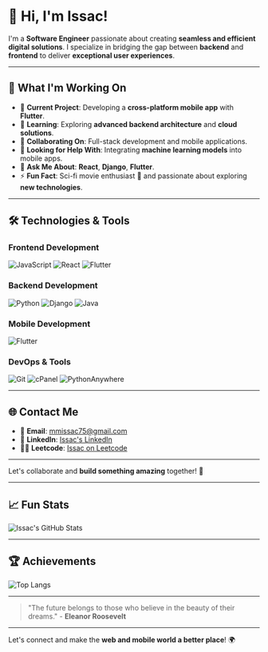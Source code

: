 # 👋 Hi, I'm Issac!

I'm a **Software Engineer** passionate about creating **seamless and efficient digital solutions**. I specialize in bridging the gap between **backend** and **frontend** to deliver **exceptional user experiences**.

---

## 🚀 What I'm Working On

- 🔭 **Current Project**: Developing a **cross-platform mobile app** with **Flutter**.
- 🌱 **Learning**: Exploring **advanced backend architecture** and **cloud solutions**.
- 👯 **Collaborating On**: Full-stack development and mobile applications.
- 🤔 **Looking for Help With**: Integrating **machine learning models** into mobile apps.
- 💬 **Ask Me About**: **React**, **Django**, **Flutter**.
- ⚡ **Fun Fact**: Sci-fi movie enthusiast 🚀 and passionate about exploring **new technologies**.

---

## 🛠 Technologies & Tools

### **Frontend Development**
![JavaScript](https://img.shields.io/badge/-JavaScript-black?style=flat-square&logo=javascript) ![React](https://img.shields.io/badge/-React-black?style=flat-square&logo=react) ![Flutter](https://img.shields.io/badge/-Flutter-black?style=flat-square&logo=flutter)

### **Backend Development**
![Python](https://img.shields.io/badge/-Python-black?style=flat-square&logo=python) ![Django](https://img.shields.io/badge/-Django-black?style=flat-square&logo=django) ![Java](https://img.shields.io/badge/Java-black?style=flat-square&logo=openjdk)

### **Mobile Development**
![Flutter](https://img.shields.io/badge/-Flutter-black?style=flat-square&logo=flutter)

### **DevOps & Tools**
![Git](https://img.shields.io/badge/-Git-black?style=flat-square&logo=git) ![cPanel](https://img.shields.io/badge/-cPanel-black?style=flat-square&logo=cpanel) ![PythonAnywhere](https://img.shields.io/badge/-PythonAnywhere-black?style=flat-square&logo=python)

---

## 🌐 Contact Me

- 📧 **Email**: [mmissac75@gmail.com](mailto:mmissac75@gmail.com)
- 🔗 **LinkedIn**: [Issac's LinkedIn](https://www.linkedin.com/in/issac-mm/)
- 🧑‍💻 **Leetcode**: [Issac on Leetcode](https://leetcode.com/u/issac155/)

---

Let's collaborate and **build something amazing** together! 🌟

---

## 📈 Fun Stats

![Issac's GitHub Stats](https://github-readme-stats.vercel.app/api?username=issac-mm&show_icons=true&count_private=true&hide_title=true&hide_border=true&theme=radical)

---

## 🏆 Achievements

![Top Langs](https://github-readme-stats.vercel.app/api/top-langs/?username=issac-mm&langs_count=10&layout=compact&theme=radical)

---

> "The future belongs to those who believe in the beauty of their dreams." - **Eleanor Roosevelt**

---

Let's connect and make the **web and mobile world a better place**! 🌍
